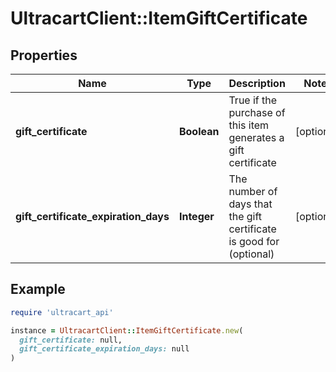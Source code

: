 # UltracartClient::ItemGiftCertificate

## Properties

| Name | Type | Description | Notes |
| ---- | ---- | ----------- | ----- |
| **gift_certificate** | **Boolean** | True if the purchase of this item generates a gift certificate | [optional] |
| **gift_certificate_expiration_days** | **Integer** | The number of days that the gift certificate is good for (optional) | [optional] |

## Example

```ruby
require 'ultracart_api'

instance = UltracartClient::ItemGiftCertificate.new(
  gift_certificate: null,
  gift_certificate_expiration_days: null
)
```

